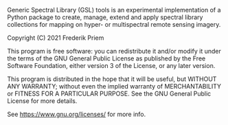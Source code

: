 Generic Spectral Library (GSL) tools is an experimental implementation of a Python package to create, manage, extend and apply spectral library collections for mapping on hyper- or multispectral remote sensing imagery.

Copyright (C) 2021 Frederik Priem

This program is free software: you can redistribute it and/or modify
it under the terms of the GNU General Public License as published by
the Free Software Foundation, either version 3 of the License, or
any later version.

This program is distributed in the hope that it will be useful,
but WITHOUT ANY WARRANTY; without even the implied warranty of
MERCHANTABILITY or FITNESS FOR A PARTICULAR PURPOSE. See the
GNU General Public License for more details.

See <https://www.gnu.org/licenses/> for more info.
